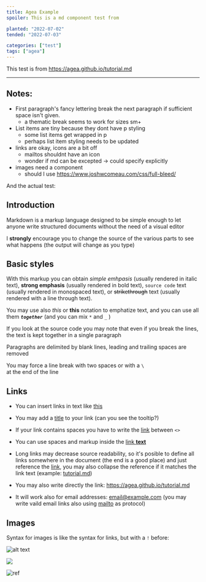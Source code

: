 ```yaml
---
title: Agea Example
spoiler: This is a md component test from

planted: "2022-07-02"
tended: "2022-07-03"

categories: ["test"]
tags: ["agea"]
---
```


This test is from https://agea.github.io/tutorial.md

---

<h2 as="h3">Notes:</h2>

- First paragraph's fancy lettering break the next paragraph if sufficient space isn't given.
  - a thematic break seems to work for sizes sm+
- List items are tiny because they dont have p styling
  - some list items get wrapped in p
  - perhaps list item styling needs to be updated
- links are okay, icons are a bit off
  - mailtos shouldnt have an icon
  - wonder if md can be excepted -> could specify explicitly
- images need a component
  - should I use https://www.joshwcomeau.com/css/full-bleed/

And the actual test:

## Introduction

Markdown is a markup language designed to be simple enough to let anyone write structured documents without the need of a visual editor

I **strongly** encourage you to change the source of the various parts to see what happens (the output will change as you type)

## Basic styles

With this markup you can obtain _simple emhpasis_ (usually rendered in italic text), **strong emphasis** (usually rendered in bold text), `source code` text (usually rendered in monospaced text), or ~~strikethrough~~ text (usually rendered with a line through text).

You may use also _this_ or **this** notation to emphatize text, and you can use all them _**`together`**_ (and you can mix `*` and `_` )

If you look at the source code you may note that
even
if
you
break
the
lines,
the text is kept together
in a single paragraph

Paragraphs are delimited by blank lines, leading and trailing spaces are removed

You may force a line break with two spaces
or with a `\`\
at the end of the line

## Links

- You can insert links in text like [this](/tutorial.md)

- You may add a [title](https://agea.github.io/tutorial.md "Markdown Tutorial") to your link (can you see the tooltip?)

- If your link contains spaces you have to write the [link](<http://example.com/a space>) between `<>`

- You can use spaces and markup inside the [link **text**](https://agea.github.io/tutorial.md)

- Long links may decrease source readability, so it's posible to define all links somewhere in the document (the end is a good place) and just reference the [link][tutorial.md], you may also collapse the reference if it matches the link text (example: [tutorial.md][])

- You may also write directly the link: <https://agea.github.io/tutorial.md>

- It will work also for email addresses: <email@example.com> (you may write vaild email links also using [mailto](mailto:email@example.com) as protocol)

[tutorial.md]: https://agea.github.io/tutorial.md

## Images

Syntax for images is like the syntax for links, but with a `!` before:

![alt text](https://agea.github.io/tutorial.md/img/1.png "image title")

![](https://agea.github.io/tutorial.md/img/2.png)

![ref]

[ref]: https://agea.github.io/tutorial.md/img/3.png
